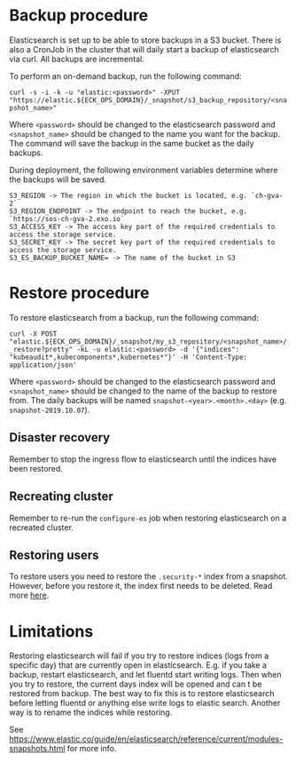 # Backup procedure

Elasticsearch is set up to be able to store backups in a S3 bucket. There is also a CronJob in the cluster that will daily start a backup of elasticsearch via curl. All backups are incremental.

To perform an on-demand backup, run the following command:

`curl -s -i -k -u "elastic:<password>" -XPUT "https://elastic.${ECK_OPS_DOMAIN}/_snapshot/s3_backup_repository/<snapshot_name>"`

Where `<password>` should be changed to the elasticsearch password and `<snapshot_name>` should be changed to the name you want for the backup. The command will save the backup in the same bucket as the daily backups.

During deployment, the following environment variables determine where the backups will be saved.


    S3_REGION -> The region in which the bucket is located, e.g. `ch-gva-2`
    S3_REGION_ENDPOINT -> The endpoint to reach the bucket, e.g. `https://sos-ch-gva-2.exo.io`
    S3_ACCESS_KEY -> The access key part of the required credentials to access the storage service.
    S3_SECRET_KEY -> The secret key part of the required credentials to access the storage service.
    S3_ES_BACKUP_BUCKET_NAME= -> The name of the bucket in S3

# Restore procedure

To restore elasticsearch from a backup, run the following command:

`curl -X POST "elastic.${ECK_OPS_DOMAIN}/_snapshot/my_s3_repository/<snapshot_name>/_restore?pretty" -kL -u elastic:<password> -d '{"indices": "kubeaudit*,kubecomponents*,kubernetes*"}' -H 'Content-Type: application/json'`

Where `<password>` should be changed to the elasticsearch password and `<snapshot_name>` should be changed to the name of the backup to restore from. The daily backups will be named `snapshot-<year>.<month>.<day>` (e.g. `snapshot-2019.10.07`).

## Disaster recovery

Remember to stop the ingress flow to elasticsearch until the indices have been
restored.

## Recreating cluster

Remember to re-run the `configure-es` job when restoring elasticsearch on a
recreated cluster.

## Restoring users

To restore users you need to restore the `.security-*` index from a snapshot.
However, before you restore it, the index first needs to be deleted.
Read more [here](https://www.elastic.co/guide/en/elasticsearch/reference/current/restore-security-configuration.html).

# Limitations

Restoring elasticsearch will fail if you try to restore indices (logs from a specific day) that are currently open in elasticsearch. E.g. if you take a backup, restart elasticsearch, and let fluentd start writing logs. Then when you try to restore, the current days index will be opened and can
t be restored from backup. The best way to fix this is to restore elasticsearch before letting fluentd or anything else write logs to elastic search. Another way is to rename the indices while restoring.

See https://www.elastic.co/guide/en/elasticsearch/reference/current/modules-snapshots.html for more info.

